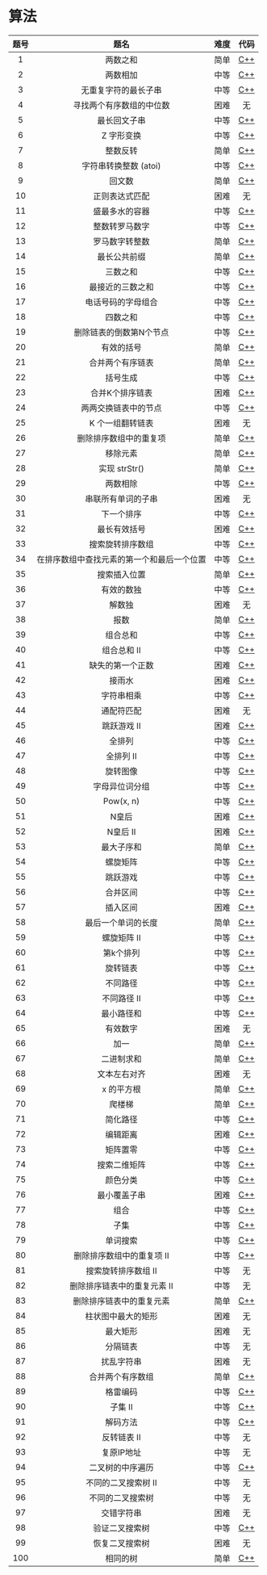 # 算法

| 题号 |                    题名                    | 难度 |                             代码                             |
| :--: | :----------------------------------------: | :--: | :----------------------------------------------------------: |
|  1   |                  两数之和                  | 简单 |                  [C++](001.%20两数之和.cpp)                  |
|  2   |                  两数相加                  | 中等 |                  [C++](002.%20两数相加.cpp)                  |
|  3   |            无重复字符的最长子串            | 中等 |            [C++](003.%20无重复字符的最长子串.cpp)            |
|  4   |          寻找两个有序数组的中位数          | 困难 |                              无                              |
|  5   |                最长回文子串                | 中等 |                [C++](005.%20最长回文子串.cpp)                |
|  6   |                 Z 字形变换                 | 中等 |                 [C++](006.%20Z字形变换.cpp)                  |
|  7   |                  整数反转                  | 简单 |                  [C++](007.%20整数反转.cpp)                  |
|  8   |           字符串转换整数 (atoi)            | 中等 |          [C++](008.%20字符串转换整数%20(atoi).cpp)           |
|  9   |                   回文数                   | 简单 |                   [C++](009.%20回文数.cpp)                   |
|  10  |               正则表达式匹配               | 困难 |                              无                              |
|  11  |               盛最多水的容器               | 中等 |               [C++](011.%20盛最多水的容器.cpp)               |
|  12  |               整数转罗马数字               | 中等 |               [C++](012.%20整数转罗马数字.cpp)               |
|  13  |               罗马数字转整数               | 简单 |               [C++](013.%20罗马数字转整数.cpp)               |
|  14  |                最长公共前缀                | 简单 |                [C++](014.%20最长公共前缀.cpp)                |
|  15  |                  三数之和                  | 中等 |                  [C++](015.%20三数之和.cpp)                  |
|  16  |              最接近的三数之和              | 中等 |              [C++](016.%20最接近的三数之和.cpp)              |
|  17  |             电话号码的字母组合             | 中等 |             [C++](017.%20电话号码的字母组合.cpp)             |
|  18  |                  四数之和                  | 中等 |                  [C++](018.%20四数之和.cpp)                  |
|  19  |          删除链表的倒数第N个节点           | 中等 |          [C++](019.%20删除链表的倒数第N个节点.cpp)           |
|  20  |                 有效的括号                 | 简单 |                 [C++](020.%20有效的括号.cpp)                 |
|  21  |              合并两个有序链表              | 简单 |              [C++](021.%20合并两个有序链表.cpp)              |
|  22  |                  括号生成                  | 中等 |                  [C++](022.%20括号生成.cpp)                  |
|  23  |              合并K个排序链表               | 困难 |              [C++](023.%20合并K个排序链表.cpp)               |
|  24  |            两两交换链表中的节点            | 中等 |            [C++](024.%20两两交换链表中的节点.cpp)            |
|  25  |              K 个一组翻转链表              | 困难 |                              无                              |
|  26  |           删除排序数组中的重复项           | 简单 |           [C++](026.%20删除排序数组中的重复项.cpp)           |
|  27  |                  移除元素                  | 简单 |                  [C++](027.%20移除元素.cpp)                  |
|  28  |               实现 strStr()                | 简单 |              [C++](028.%20实现%20strStr().cpp)               |
|  29  |                  两数相除                  | 中等 |                  [C++](029.%20两数相除.cpp)                  |
|  30  |             串联所有单词的子串             | 困难 |                              无                              |
|  31  |                 下一个排序                 | 中等 |                 [C++](031.%20下一个排列.cpp)                 |
|  32  |                最长有效括号                | 困难 |                [C++](032.%20最长有效括号.cpp)                |
|  33  |              搜索旋转排序数组              | 中等 |              [C++](033.%20搜索旋转排序数组.cpp)              |
|  34  | 在排序数组中查找元素的第一个和最后一个位置 | 中等 | [C++](034.%20在排序数组中查找元素的第一个和最后一个位置.cpp) |
|  35  |                搜索插入位置                | 简单 |                [C++](035.%20搜索插入位置.cpp)                |
|  36  |                 有效的数独                 | 中等 |                 [C++](036.%20有效的数独.cpp)                 |
|  37  |                   解数独                   | 困难 |                              无                              |
|  38  |                    报数                    | 简单 |                    [C++](038.%20报数.cpp)                    |
|  39  |                  组合总和                  | 中等 |                   [C++](039.%组合总数.cpp)                   |
|  40  |                组合总和 II                 | 中等 |               [C++](040.%20组合总和%20II.cpp)                |
|  41  |              缺失的第一个正数              | 困难 |              [C++](041.%20缺失的第一个正数.cpp)              |
|  42  |                   接雨水                   | 困难 |                   [C++](042.%20接雨水.cpp)                   |
|  43  |                 字符串相乘                 | 中等 |                 [C++](043.%20字符串相乘.cpp)                 |
|  44  |                 通配符匹配                 | 困难 |                              无                              |
|  45  |                跳跃游戏 II                 | 困难 |               [C++](045.%20跳跃游戏%20II.cpp)                |
|  46  |                   全排列                   | 中等 |                   [C++](046.%20全排列.cpp)                   |
|  47  |                 全排列 II                  | 中等 |                [C++](047.%20全排列%20II.cpp)                 |
|  48  |                  旋转图像                  | 中等 |                  [C++](048.%20旋转图像.cpp)                  |
|  49  |               字母异位词分组               | 中等 |               [C++](049.%20字母异位词分组.cpp)               |
|  50  |                 Pow(x, n)                  | 中等 |                [C++](050.%20Pow(x,%20n).cpp)                 |
|  51  |                   N皇后                    | 困难 |                   [C++](051.%20N皇后.cpp)                    |
|  52  |                  N皇后 II                  | 困难 |                 [C++](052.%20N皇后%20II.cpp)                 |
|  53  |                 最大子序和                 | 简单 |                 [C++](053.%20最大子序和.cpp)                 |
|  54  |                  螺旋矩阵                  | 中等 |                  [C++](054.%20螺旋矩阵.cpp)                  |
|  55  |                  跳跃游戏                  | 中等 |                  [C++](055.%20跳跃游戏.cpp)                  |
|  56  |                  合并区间                  | 中等 |                  [C++](056.%20合并区间.cpp)                  |
|  57  |                  插入区间                  | 困难 |                  [C++](057.%20插入区间.cpp)                  |
|  58  |             最后一个单词的长度             | 简单 |             [C++](058.%20最后一个单词的长度.cpp)             |
|  59  |                螺旋矩阵 II                 | 中等 |               [C++](059.%20螺旋矩阵%20II.cpp)                |
|  60  |                 第k个排列                  | 中等 |                 [C++](060.%20第k个排序.cpp)                  |
|  61  |                  旋转链表                  | 中等 |                  [C++](061.%20旋转链表.cpp)                  |
|  62  |                  不同路径                  | 中等 |                  [C++](062.%20不同路径.cpp)                  |
|  63  |                不同路径 II                 | 中等 |               [C++](063.%20不同路径%20II.cpp)                |
|  64  |                 最小路径和                 | 中等 |                 [C++](064.%20最小路径和.cpp)                 |
|  65  |                  有效数字                  | 困难 |                              无                              |
|  66  |                    加一                    | 简单 |                    [C++](066.%20加一.cpp)                    |
|  67  |                 二进制求和                 | 简单 |                 [C++](067.%20二进制求和.cpp)                 |
|  68  |                文本左右对齐                | 困难 |                              无                              |
|  69  |                 x 的平方根                 | 简单 |                [C++](069.%20x%20的平方根.cpp)                |
|  70  |                   爬楼梯                   | 简单 |                   [C++](070.%20爬楼梯.cpp)                   |
|  71  |                  简化路径                  | 中等 |                  [C++](071.%20简化路径.cpp)                  |
|  72  |                  编辑距离                  | 困难 |                  [C++](072.%20编辑距离.cpp)                  |
|  73  |                  矩阵置零                  | 中等 |                  [C++](073.%20矩阵置零.cpp)                  |
|  74  |                搜索二维矩阵                | 中等 |                [C++](074.%20搜索二维矩阵.cpp)                |
|  75  |                  颜色分类                  | 中等 |                  [C++](075.%20颜色分类.cpp)                  |
|  76  |                最小覆盖子串                | 困难 |                [C++](076.%20最小覆盖子串.cpp)                |
|  77  |                    组合                    | 中等 |                    [C++](077.%20组合.cpp)                    |
|  78  |                    子集                    | 中等 |                    [C++](078.%20子集.cpp)                    |
|  79  |                  单词搜索                  | 中等 |                  [C++](079.%20单词搜索.cpp)                  |
|  80  |         删除排序数组中的重复项 II          | 中等 |        [C++](080.%20删除排序数组中的重复项%20II.cpp)         |
|  81  |            搜索旋转排序数组 II             | 中等 |                              无                              |
|  82  |        删除排序链表中的重复元素 II         | 中等 |                              无                              |
|  83  |          删除排序链表中的重复元素          | 简单 |          [C++](083.%20删除排序链表中的重复元素.cpp)          |
|  84  |             柱状图中最大的矩形             | 困难 |                              无                              |
|  85  |                  最大矩形                  | 困难 |                              无                              |
|  86  |                  分隔链表                  | 中等 |                              无                              |
|  87  |                 扰乱字符串                 | 困难 |                              无                              |
|  88  |              合并两个有序数组              | 简单 |              [C++](088.%20合并两个有序数组.cpp)              |
|  89  |                  格雷编码                  | 中等 |                  [C++](089.%20格雷编码.cpp)                  |
|  90  |                  子集 II                   | 中等 |                 [C++](090.%20子集%20II.cpp)                  |
|  91  |                  解码方法                  | 中等 |                  [C++](091.%20解码方法.cpp)                  |
|  92  |                反转链表 II                 | 中等 |                              无                              |
|  93  |                 复原IP地址                 | 中等 |                              无                              |
|  94  |              二叉树的中序遍历              | 中等 |              [C++](094.%20二叉树的中序遍历.cpp)              |
|  95  |            不同的二叉搜索树 II             | 中等 |                              无                              |
|  96  |              不同的二叉搜索树              | 中等 |                              无                              |
|  97  |                 交错字符串                 | 困难 |                              无                              |
|  98  |               验证二叉搜索树               | 中等 |               [C++](098.%20验证二叉搜索树.cpp)               |
|  99  |               恢复二叉搜索树               | 困难 |                              无                              |
| 100  |                  相同的树                  | 简单 |                  [C++](100.%20相同的树.cpp)                  |


